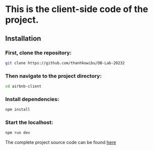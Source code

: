 # This is the client-side code of the project.

## Installation
### First, clone the repository:
   ```bash
   git clone https://github.com/thanhkowibu/DB-Lab-20232
   ```
### Then navigate to the project directory:
   ```bash
   cd airbnb-client
   ```
### Install dependencies:
   ```bash
   npm install
   ```
### Start the localhost:
   ```bash
   npm run dev
   ```


The complete project source code can be found [here](https://github.com/thanhkowibu/DB-Lab-20232)
